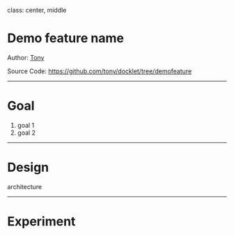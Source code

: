class: center, middle

# Demo feature name

Author: [Tony](mailto:tony@github.com)  

Source Code: https://github.com/tony/docklet/tree/demofeature

---

# Goal 

1. goal 1
2. goal 2

---

# Design

architecture

---

# Experiment


